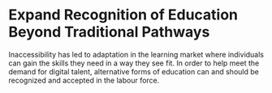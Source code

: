 # Expand Recognition of Education Beyond Traditional Pathways
Inaccessibility has led to adaptation in the learning market where individuals can gain the skills they need in a way they see fit. In order to help meet the demand for digital talent, alternative forms of education can and should be recognized and accepted in the labour force.

